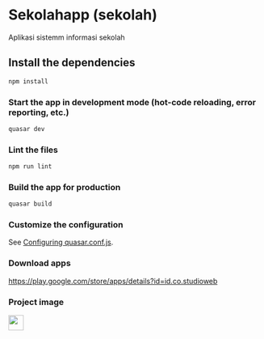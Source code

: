# Sekolahapp (sekolah)

Aplikasi sistemm informasi sekolah

## Install the dependencies
```bash
npm install
```

### Start the app in development mode (hot-code reloading, error reporting, etc.)
```bash
quasar dev
```

### Lint the files
```bash
npm run lint
```

### Build the app for production
```bash
quasar build
```

### Customize the configuration
See [Configuring quasar.conf.js](https://v1.quasar.dev/quasar-cli/quasar-conf-js).


### Download apps
https://play.google.com/store/apps/details?id=id.co.studioweb


### Project image
<img src = 'https://github.com/sonadztux/sonadztux/blob/master/images/python2.png' height='30'/>
